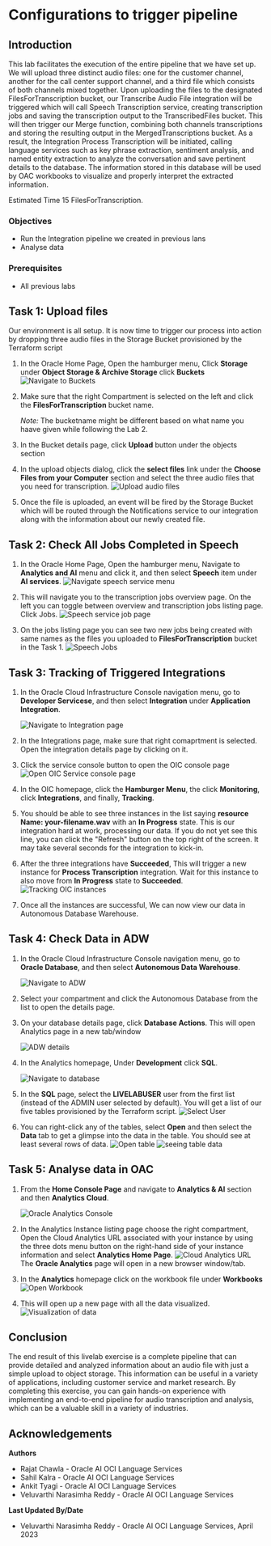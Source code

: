 # Configurations to trigger pipeline

## Introduction

This lab facilitates the execution of the entire pipeline that we have set up. We will upload three distinct audio files: one for the customer channel, another for the call center support channel, and a third file which consists of both channels mixed together. Upon uploading the files to the designated FilesForTranscription bucket, our Transcribe Audio File integration will be triggered which will call Speech Transcription service, creating transcription jobs and saving the transcription output to the TranscribedFiles bucket. This will then trigger our Merge function, combining both channels transcriptions and storing the resulting output in the MergedTranscriptions bucket. As a result, the Integration Process Transcription will be initiated, calling language services such as key phrase extraction, sentiment analysis, and named entity extraction to analyze the conversation and save pertinent details to the database. The information stored in this database will be used by OAC workbooks to visualize and properly interpret the extracted information.

Estimated Time 15 FilesForTranscription.

### Objectives
* Run the Integration pipeline we created in previous lans
* Analyse data

### Prerequisites
* All previous labs

## **Task 1**: Upload files
Our environment is all setup. It is now time to trigger our process into action by dropping three audio files in the Storage Bucket provisioned by the Terraform script
1. In the Oracle Home Page, Open the hamburger menu, Click **Storage** under **Object Storage & Archive Storage** click **Buckets**
    ![Navigate to Buckets](./images/navigate-to-buckets.png " ")
2. Make sure that the right Compartment is selected on the left and click the **FilesForTranscription** bucket name.

    *Note:* The bucketname might be different based on what name you haave given while following the Lab 2.

3. In the Bucket details page, click **Upload** button under the objects section

4. In the upload objects dialog, click the **select files** link under the **Choose Files from your Computer** section and select the three audio files that you need for transcription.
    ![Upload audio files](./images/upload-files.png " ")

5. Once the file is uploaded, an event will be fired by the Storage Bucket which will be routed through the Notifications service to our integration along with the information about our newly created file.

## **Task 2**: Check All Jobs Completed in Speech

1. In the Oracle Home Page, Open the hamburger menu, Navigate to **Analytics and AI** menu and click it, and then select **Speech** item under **AI services**.
    ![Navigate speech service menu](./images/navigate-to-ai-speech-menu.png " ")

2. This will navigate you to the transcription jobs overview page. On the left you can toggle between overview and transcription jobs listing page. Click Jobs.
    ![Speech service job page](./images/click-transcription-job.png " ")

3. On the jobs listing page you can see two new jobs being created with same names as the files you uploaded to **FilesForTranscription** bucket in the Task 1.
    ![Speech Jobs](./images/speech-jobs.png)

## **Task 3**: Tracking of Triggered Integrations

1. In the Oracle Cloud Infrastructure Console navigation menu, go to **Developer Servicese**, and then select **Integration** under **Application Integration**.

   ![Navigate to Integration page](./images/navigate-to-integrations.png " ")

2. In the Integrations page, make sure that right comaprtment is selected. Open the integration details page by clicking on it.

3. Click the service console button to open the OIC console page
    ![Open OIC Service console page](./images/integration-details.png " ")

4. In the OIC homepage, click the **Hamburger Menu**, the click **Monitoring**, click **Integrations**, and finally, **Tracking**.

5. You should be able to see three instances in the list saying **resource Name: your-filename.wav** with an **In Progress** state. This is our integration hard at work, processing our data. If you do not yet see this line, you can click the "Refresh" button on the top right of the screen. It may take several seconds for the integration to kick-in.

6. After the three integrations have **Succeeded**, This will trigger a new instance for **Process Transcription** integration. Wait for this instance to also move from **In Progress** state to **Succeeded**.
    ![Tracking OIC instances](./images/triggered-instances.png " ")

7. Once all the instances are successful, We can now view our data in Autonomous Database Warehouse.

## **Task 4**: Check Data in ADW

1. In the Oracle Cloud Infrastructure Console navigation menu, go to **Oracle Database**, and then select **Autonomous Data Warehouse**.

   ![Navigate to ADW](./images/navigate-to-adw.png " ")

2. Select your compartment and click the Autonomous Database from the list to open the details page.

3. On your database details page, click **Database Actions**. This will open Analytics page in a new tab/window

   ![ADW details](./images/database-details.png " ")

4. In the Analytics homepage, Under **Development** click **SQL**.

   ![Navigate to database](./images/database-navigation.png " ")

5. In the **SQL** page, select the **LIVELABUSER** user from the first list (instead of the ADMIN user selected by default).
You will get a list of our five tables provisioned by the Terraform script. 
    ![Select User](./images/select-user.png " ")

6. You can right-click any of the tables, select **Open** and then select the **Data** tab to get a glimpse into the data in the table. You should see at least several rows of data. 
    ![Open table](./images/open-table.png " ")
    ![seeing table data](./images/open-table2.png " ")


## **Task 5**: Analyse data in OAC

1. From the **Home Console Page** and navigate to **Analytics & AI** section and then **Analytics Cloud**.

    ![Oracle Analytics Console](https://oracle-livelabs.github.io/common/images/console/analytics-oac.png " ")

2. In the Analytics Instance listing page choose the right compartment, Open the Cloud Analytics URL associated with your instance by using the three dots menu button on the right-hand side of your instance information and select **Analytics Home Page**.
    ![Cloud Analytics URL](./images/oac-instance.png)  
    The **Oracle Analytics** page will open in a new browser window/tab.

3. In the **Analytics** homepage click on the workbook file under **Workbooks**
    ![Open Workbook](./images/open-workbook.png " ")

4. This will open up a new page with all the data visualized.
    ![Visualization of data](./images/visualize-data.png " ")



## Conclusion

The end result of this livelab exercise is a complete pipeline that can provide detailed and analyzed information about an audio file with just a simple upload to object storage. This information can be useful in a variety of applications, including customer service and market research. By completing this exercise, you can gain hands-on experience with implementing an end-to-end pipeline for audio transcription and analysis, which can be a valuable skill in a variety of industries.

## Acknowledgements
**Authors**
  * Rajat Chawla  - Oracle AI OCI Language Services
  * Sahil Kalra - Oracle AI OCI Language Services
  * Ankit Tyagi -  Oracle AI OCI Language Services
  * Veluvarthi Narasimha Reddy - Oracle AI OCI Language Services


**Last Updated By/Date**
* Veluvarthi Narasimha Reddy  - Oracle AI OCI Language Services, April 2023